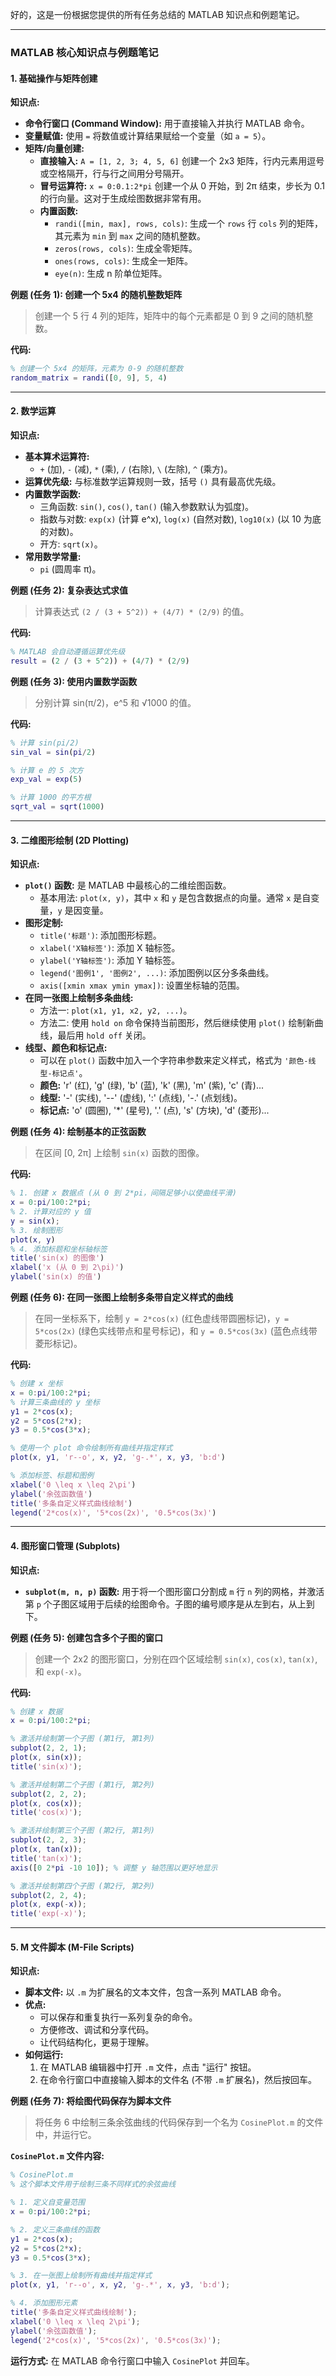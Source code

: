 好的，这是一份根据您提供的所有任务总结的 MATLAB 知识点和例题笔记。

---

### **MATLAB 核心知识点与例题笔记**

#### **1. 基础操作与矩阵创建**

**知识点:**
*   **命令行窗口 (Command Window):** 用于直接输入并执行 MATLAB 命令。
*   **变量赋值:** 使用 `=` 将数值或计算结果赋给一个变量（如 `a = 5`）。
*   **矩阵/向量创建:**
    *   **直接输入:** `A = [1, 2, 3; 4, 5, 6]` 创建一个 2x3 矩阵，行内元素用逗号或空格隔开，行与行之间用分号隔开。
    *   **冒号运算符:** `x = 0:0.1:2*pi` 创建一个从 0 开始，到 2π 结束，步长为 0.1 的行向量。这对于生成绘图数据非常有用。
    *   **内置函数:**
        *   `randi([min, max], rows, cols)`: 生成一个 `rows` 行 `cols` 列的矩阵，其元素为 `min` 到 `max` 之间的随机整数。
        *   `zeros(rows, cols)`: 生成全零矩阵。
        *   `ones(rows, cols)`: 生成全一矩阵。
        *   `eye(n)`: 生成 n 阶单位矩阵。

**例题 (任务 1): 创建一个 5x4 的随机整数矩阵**
> 创建一个 5 行 4 列的矩阵，矩阵中的每个元素都是 0 到 9 之间的随机整数。

**代码:**
```matlab
% 创建一个 5x4 的矩阵，元素为 0-9 的随机整数
random_matrix = randi([0, 9], 5, 4)
```

---

#### **2. 数学运算**

**知识点:**
*   **基本算术运算符:**
    *   `+` (加), `-` (减), `*` (乘), `/` (右除), `\` (左除), `^` (乘方)。
*   **运算优先级:** 与标准数学运算规则一致，括号 `()` 具有最高优先级。
*   **内置数学函数:**
    *   三角函数: `sin()`, `cos()`, `tan()` (输入参数默认为弧度)。
    *   指数与对数: `exp(x)` (计算 e^x), `log(x)` (自然对数), `log10(x)` (以 10 为底的对数)。
    *   开方: `sqrt(x)`。
*   **常用数学常量:**
    *   `pi` (圆周率 π)。

**例题 (任务 2): 复杂表达式求值**
> 计算表达式 `(2 / (3 + 5^2)) + (4/7) * (2/9)` 的值。

**代码:**
```matlab
% MATLAB 会自动遵循运算优先级
result = (2 / (3 + 5^2)) + (4/7) * (2/9)
```

**例题 (任务 3): 使用内置数学函数**
> 分别计算 sin(π/2)，e^5 和 √1000 的值。

**代码:**
```matlab
% 计算 sin(pi/2)
sin_val = sin(pi/2)

% 计算 e 的 5 次方
exp_val = exp(5)

% 计算 1000 的平方根
sqrt_val = sqrt(1000)
```

---

#### **3. 二维图形绘制 (2D Plotting)**

**知识点:**
*   **`plot()` 函数:** 是 MATLAB 中最核心的二维绘图函数。
    *   基本用法: `plot(x, y)`，其中 `x` 和 `y` 是包含数据点的向量。通常 `x` 是自变量，`y` 是因变量。
*   **图形定制:**
    *   `title('标题')`: 添加图形标题。
    *   `xlabel('X轴标签')`: 添加 X 轴标签。
    *   `ylabel('Y轴标签')`: 添加 Y 轴标签。
    *   `legend('图例1', '图例2', ...)`: 添加图例以区分多条曲线。
    *   `axis([xmin xmax ymin ymax])`: 设置坐标轴的范围。
*   **在同一张图上绘制多条曲线:**
    *   方法一: `plot(x1, y1, x2, y2, ...)`。
    *   方法二: 使用 `hold on` 命令保持当前图形，然后继续使用 `plot()` 绘制新曲线，最后用 `hold off` 关闭。
*   **线型、颜色和标记点:**
    *   可以在 `plot()` 函数中加入一个字符串参数来定义样式，格式为 `'颜色-线型-标记点'`。
    *   **颜色:** 'r' (红), 'g' (绿), 'b' (蓝), 'k' (黑), 'm' (紫), 'c' (青)...
    *   **线型:** '-' (实线), '--' (虚线), ':' (点线), '-.' (点划线)。
    *   **标记点:** 'o' (圆圈), '*' (星号), '.' (点), 's' (方块), 'd' (菱形)...

**例题 (任务 4): 绘制基本的正弦函数**
> 在区间 [0, 2π] 上绘制 `sin(x)` 函数的图像。

**代码:**
```matlab
% 1. 创建 x 数据点 (从 0 到 2*pi，间隔足够小以使曲线平滑)
x = 0:pi/100:2*pi;
% 2. 计算对应的 y 值
y = sin(x);
% 3. 绘制图形
plot(x, y)
% 4. 添加标题和坐标轴标签
title('sin(x) 的图像')
xlabel('x (从 0 到 2\pi)')
ylabel('sin(x) 的值')
```

**例题 (任务 6): 在同一张图上绘制多条带自定义样式的曲线**
> 在同一坐标系下，绘制 `y = 2*cos(x)` (红色虚线带圆圈标记)，`y = 5*cos(2x)` (绿色实线带点和星号标记)，和 `y = 0.5*cos(3x)` (蓝色点线带菱形标记)。

**代码:**
```matlab
% 创建 x 坐标
x = 0:pi/100:2*pi;
% 计算三条曲线的 y 坐标
y1 = 2*cos(x);
y2 = 5*cos(2*x);
y3 = 0.5*cos(3*x);

% 使用一个 plot 命令绘制所有曲线并指定样式
plot(x, y1, 'r--o', x, y2, 'g-.*', x, y3, 'b:d')

% 添加标签、标题和图例
xlabel('0 \leq x \leq 2\pi')
ylabel('余弦函数值')
title('多条自定义样式曲线绘制')
legend('2*cos(x)', '5*cos(2x)', '0.5*cos(3x)')
```

---

#### **4. 图形窗口管理 (Subplots)**

**知识点:**
*   **`subplot(m, n, p)` 函数:** 用于将一个图形窗口分割成 `m` 行 `n` 列的网格，并激活第 `p` 个子图区域用于后续的绘图命令。子图的编号顺序是从左到右，从上到下。

**例题 (任务 5): 创建包含多个子图的窗口**
> 创建一个 2x2 的图形窗口，分别在四个区域绘制 `sin(x)`, `cos(x)`, `tan(x)`, 和 `exp(-x)`。

**代码:**
```matlab
% 创建 x 数据
x = 0:pi/100:2*pi;

% 激活并绘制第一个子图 (第1行, 第1列)
subplot(2, 2, 1);
plot(x, sin(x));
title('sin(x)');

% 激活并绘制第二个子图 (第1行, 第2列)
subplot(2, 2, 2);
plot(x, cos(x));
title('cos(x)');

% 激活并绘制第三个子图 (第2行, 第1列)
subplot(2, 2, 3);
plot(x, tan(x));
title('tan(x)');
axis([0 2*pi -10 10]); % 调整 y 轴范围以更好地显示

% 激活并绘制第四个子图 (第2行, 第2列)
subplot(2, 2, 4);
plot(x, exp(-x));
title('exp(-x)');
```

---

#### **5. M 文件脚本 (M-File Scripts)**

**知识点:**
*   **脚本文件:** 以 `.m` 为扩展名的文本文件，包含一系列 MATLAB 命令。
*   **优点:**
    *   可以保存和重复执行一系列复杂的命令。
    *   方便修改、调试和分享代码。
    *   让代码结构化，更易于理解。
*   **如何运行:**
    1.  在 MATLAB 编辑器中打开 `.m` 文件，点击 "运行" 按钮。
    2.  在命令行窗口中直接输入脚本的文件名 (不带 `.m` 扩展名)，然后按回车。

**例题 (任务 7): 将绘图代码保存为脚本文件**
> 将任务 6 中绘制三条余弦曲线的代码保存到一个名为 `CosinePlot.m` 的文件中，并运行它。

**`CosinePlot.m` 文件内容:**
```matlab
% CosinePlot.m
% 这个脚本文件用于绘制三条不同样式的余弦曲线

% 1. 定义自变量范围
x = 0:pi/100:2*pi;

% 2. 定义三条曲线的函数
y1 = 2*cos(x);
y2 = 5*cos(2*x);
y3 = 0.5*cos(3*x);

% 3. 在一张图上绘制所有曲线并指定样式
plot(x, y1, 'r--o', x, y2, 'g-.*', x, y3, 'b:d');

% 4. 添加图形元素
title('多条自定义样式曲线绘制');
xlabel('0 \leq x \leq 2\pi');
ylabel('余弦函数值');
legend('2*cos(x)', '5*cos(2x)', '0.5*cos(3x)');
```

**运行方式:**
在 MATLAB 命令行窗口中输入 `CosinePlot` 并回车。